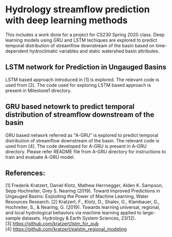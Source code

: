 # Hydrology streamflow prediction with deep learning methods
This includes a work done for a project for CS230 Spring 2020 class. Deep learning models using GRU and LSTM techiques are explored to predict temporal distribution of streamflow downstream of the basin based on time-dependent hydroclimatic variables and static watershed basin attributes.

## LSTM network for Prediction in Ungauged Basins
LSTM based approach introduced in [1] is explored. The relevant code is used from [3]. The code used for exploring LSTM based approach is present in Milestone1 directory.

## GRU based netowrk to predict temporal distribution of streamflow downstream of the basin
GRU based network referred as "A-GRU" is explored to predict temporal distribution of streamflow downstream of the basin. The relevant code is used from [4]. The code developed for A-GRU is present in A-GRU directory. Please refer README file from A-GRU directory for instructions to train and evaluate A-GRU model.

## References:
[1] Frederik Kratzert, Daniel Klotz, Mathew Herrnegger, Alden K. Sampson, Sepp Hochreiter, Grey S. Nearing (2019). Toward Improved Predictions in Ungauged Basins: Exploiting the Power of Machine Learning, Water Resources Research.
[2] Kratzert, F., Klotz, D., Shalev, G., Klambauer, G., Hochreiter, S., & Nearing, G. (2019). Towards learning universal, regional, and local hydrological behaviors via machine learning applied to large-sample datasets. Hydrology & Earth System Sciences, 23(12).  
[3] https://github.com/kratzert/lstm_for_pub  
[4] https://github.com/kratzert/ealstm_regional_modeling  

